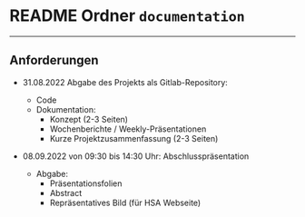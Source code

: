 # README Ordner `documentation`
__________________________

## Anforderungen
- 31.08.2022 Abgabe des Projekts als Gitlab-Repository:
  - Code
  - Dokumentation:
    - Konzept (2-3 Seiten)
    - Wochenberichte / Weekly-Präsentationen
    - Kurze Projektzusammenfassung (2-3 Seiten)

- 08.09.2022 von 09:30 bis 14:30 Uhr: Abschlusspräsentation
  - Abgabe:
    - Präsentationsfolien
    - Abstract
    - Repräsentatives Bild (für HSA Webseite)
